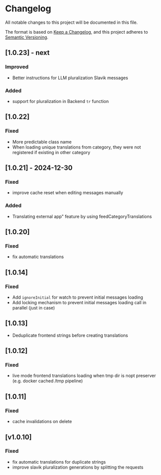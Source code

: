 # Changelog

All notable changes to this project will be documented in this file.

The format is based on [Keep a Changelog](https://keepachangelog.com/en/1.0.0/),
and this project adheres to [Semantic Versioning](https://semver.org/spec/v2.0.0.html).

## [1.0.23] - next

### Improved

- Better instructions for LLM pluralization Slavik messages

### Added
- support for pluralization in Backend `tr` function

## [1.0.22]

### Fixed

- More predictable class name
- When loading unique translations from category, they were not registered if existing in other category


## [1.0.21] - 2024-12-30

### Fixed
- improve cache reset when editing messages manually

### Added
- Translating external app" feature by using feedCategoryTranslations

## [1.0.20]

### Fixed
- fix automatic translations

## [1.0.14]

### Fixed

- Add `ignoreInitial` for watch to prevent initial messages loading
- Add locking mechanism to prevent initial messages loading call in parallel (just in case)

## [1.0.13]

- Deduplicate frontend strings before creating translations 


## [1.0.12]

### Fixed

- live mode frontend translations loading when tmp dir is nopt preserver  (e.g. docker cached /tmp pipeline)

## [1.0.11]

### Fixed

- cache invalidations on delete

## [v1.0.10]

### Fixed

- fix automatic translations for duplicate strings
- improve slavik pluralization generations by splitting the requests